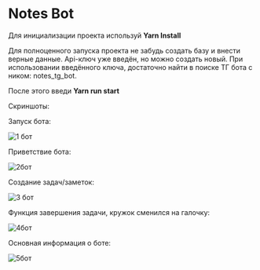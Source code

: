 # Notes Bot 

Для инициализации проекта используй **Yarn Install**

Для полноценного запуска проекта не забудь создать базу и внести верные данные.
Api-ключ уже введён, но можно создать новый. При использовании введённого ключа, достаточно найти в поиске ТГ бота с ником: notes_tg_bot.

После этого введи **Yarn run start** 

Скриншоты:

Запуск бота:

![1 бот](https://user-images.githubusercontent.com/101386578/178300624-cc6e5ce7-a47b-49f9-8134-acf29c6ed632.png)

Приветствие бота:

![2бот](https://user-images.githubusercontent.com/101386578/178300648-f34a6212-fd1e-47d4-87cb-ba1249170604.png)

Создание задач/заметок:

![3 бот](https://user-images.githubusercontent.com/101386578/178300651-e12b7d9e-f7d9-42bd-9b8c-a7d559e54e84.png)

Функция завершения задачи, кружок сменился на галочку:

![4бот](https://user-images.githubusercontent.com/101386578/178300653-be7bcf54-d407-48d5-8e03-1780dabb1c83.png)

Основная информация о боте:

![5бот](https://user-images.githubusercontent.com/101386578/178300657-7d744801-72d3-49e4-ba4e-9deeed14e872.png)
